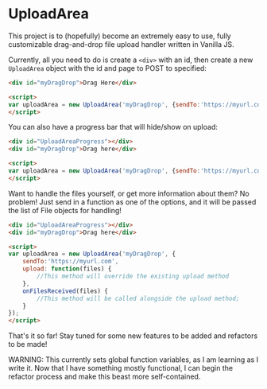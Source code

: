 # UploadArea

This project is to (hopefully) become an extremely easy to use, fully customizable drag-and-drop file upload handler written in Vanilla JS.

Currently, all you need to do is create a ```<div>``` with an id, then create a new ```UploadArea``` object with the id and page to POST to specified:

```html
<div id="myDragDrop">Drag Here</div>

<script>
var uploadArea = new UploadArea('myDragDrop', {sendTo:'https://myurl.com'});
</script>
```
You can also have a progress bar that will hide/show on upload:
```html
<div id="UploadAreaProgress"></div>
<div id="myDragDrop">Drag here</div>

<script>
var uploadArea = new UploadArea('myDragDrop', {sendTo:'https://myurl.com'});
</script>
```

Want to handle the files yourself, or get more information about them? No problem! Just send in a function as one of the options, and it will be passed the list of File objects for handling!
```html
<div id="UploadAreaProgress"></div>
<div id="myDragDrop">Drag here</div>

<script>
var uploadArea = new UploadArea('myDragDrop', {
    sendTo:'https://myurl.com',
    upload: function(files) {
        //This method will override the existing upload method
    },
    onFilesReceived(files) {
        //This method will be called alongside the upload method;
    }
});
</script>
```

That's it so far! Stay tuned for some new features to be added and refactors to be made!

WARNING: This currently sets global function variables, as I am learning as I write it. Now that I have something mostly functional, I can begin the refactor process and make this beast more self-contained.